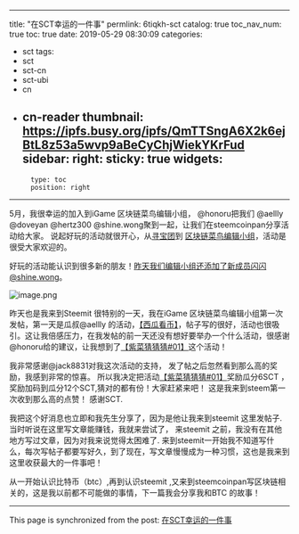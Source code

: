 
---
title: "在SCT幸运的一件事"
permlink: 6tiqkh-sct
catalog: true
toc_nav_num: true
toc: true
date: 2019-05-29 08:30:09
categories:
- sct
tags:
- sct
- sct-cn
- sct-ubi
- cn
- cn-reader
thumbnail: https://ipfs.busy.org/ipfs/QmTTSngA6X2k6ejBtL8z53a5wvp9aBeCyChjWiekYKrFud
sidebar:
    right:
        sticky: true
widgets:
    -
        type: toc
        position: right
---


5月，我很幸运的加入到iGame 区块链菜鸟编辑小组，
 @honoru把我们 @aellly @doveyan @hertz300 @shine.wong聚到一起，让我们在steemcoinpan分享活动给大家。
说起好玩的活动就很开心，从[寻宝团](https://steemit.com/@cn-activity)到 [区块链菜鸟编辑小组](https://www.steemcoinpan.com/@igame)，活动是很受大家欢迎的。

好玩的活动能认识到很多新的朋友！昨天我们编辑小组还添加了新成员闪闪@shine.wong。


![image.png](https://ipfs.busy.org/ipfs/QmTTSngA6X2k6ejBtL8z53a5wvp9aBeCyChjWiekYKrFud)

昨天也是我来到Steemit 很特别的一天，我在iGame 区块链菜鸟编辑小组第一次发帖，第一天是瓜叔@aellly 的活动，[【西瓜看币】](https://www.steemcoinpan.com/sct/@igame/jchpq)，帖子写的很好，活动也很吸引。这让我倍感压力，在我发帖的前一天还没有想好要举办一个什么活动，很感谢@honoru给的建议，让我想到了[【紫菜猜猜猜#01】](https://www.steemcoinpan.com/sct/@igame/001-6sct)这个活动！

我非常感谢@jack8831对我这次活动的支持，
发了帖之后忽然看到那么高的奖励，我感到非常的惊喜。
所以我决定把活动[【紫菜猜猜猜#01】](https://www.steemcoinpan.com/sct/@igame/001-6sct)奖励瓜分6SCT ，奖励加码到瓜分12个SCT,猜对的都有份！大家赶紧来吧！
这是我来到steem第一次收到那么高的点赞！ 感谢SCT.

我把这个好消息也立即和我先生分享了，因为是他让我来到steemit 这里发帖子.
当时听说在这里写文章能赚钱，我就来尝试了，
来steemit 之前，我没有在其他地方写过文章，因为对我来说觉得太困难了.
来到steemit一开始我不知道写什么，每次写帖子都要写好久，到了现在，写文章慢慢成为一种习惯，这也是我来到这里收获最大的一件事吧！

从一开始认识比特币（btc）,再到认识steemit ,又来到steemcoinpan写区块链相关的，这是我以前都不可能做的事情，下一篇我会分享我和BTC 的故事！

- - -

This page is synchronized from the post: [在SCT幸运的一件事](https://steemit.com/@cherryzz/6tiqkh-sct)
